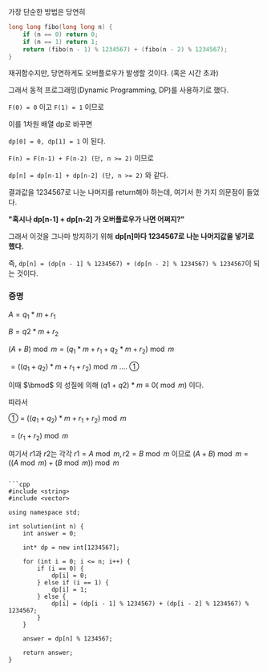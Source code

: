 
가장 단순한 방법은 당연히

```cpp
long long fibo(long long n) {
    if (n == 0) return 0;
    if (n == 1) return 1;
    return (fibo(n - 1) % 1234567) + (fibo(n - 2) % 1234567);
}
```

재귀함수지만, 당연하게도 오버플로우가 발생할 것이다. (혹은 시간 초과)

그래서 동적 프로그래밍(Dynamic Programming, DP)를 사용하기로 했다.

```F(0) = 0``` 이고 ```F(1) = 1``` 이므로

이를 1차원 배열 dp로 바꾸면

```dp[0] = 0, dp[1] = 1``` 이 된다.

```F(n) = F(n-1) + F(n-2) (단, n >= 2)``` 이므로

```dp[n] = dp[n-1] + dp[n-2] (단, n >= 2)``` 와 같다.

결과값을 1234567로 나눈 나머지를 return해야 하는데, 여기서 한 가지 의문점이 들었다.

__"혹시나 dp[n-1] + dp[n-2] 가 오버플로우가 나면 어쩌지?"__

그래서 이것을 그나마 방지하기 위해 __dp[n]마다 1234567로 나눈 나머지값을 넣기로 했다.__

즉, ```dp[n] = (dp[n - 1] % 1234567) + (dp[n - 2] % 1234567) % 1234567```이 되는 것이다.


### 증명
$A = q_1 * m + r_1$

$B = q2 * m + r_2$

$(A + B) \bmod m = (q_1 * m + r_1 + q_2 * m + r_2) \bmod m$

$= ((q_1 + q_2) * m + r_1 + r_2) \bmod m$ .... ①

이때 $\bmod$ 의 성질에 의해 $(q1 + q2) * m \equiv 0 (\bmod m)$ 이다.

따라서

① = $((q_1 + q_2) * m + r_1 + r_2) \bmod m$ 

$= (r_1 + r_2) \bmod m$

여기서 $r1$과 $r2$는 각각
$r1 = A \bmod m, r2 = B \bmod m$ 이므로
$(A + B) \bmod m = ((A \bmod m) + (B \bmod m)) \bmod m$
```

```cpp
#include <string>
#include <vector>

using namespace std;

int solution(int n) {
    int answer = 0;
    
    int* dp = new int[1234567];
    
    for (int i = 0; i <= n; i++) {
        if (i == 0) {
            dp[i] = 0;
        } else if (i == 1) {
            dp[i] = 1;
        } else {
            dp[i] = (dp[i - 1] % 1234567) + (dp[i - 2] % 1234567) % 1234567;
        }
    }
    
    answer = dp[n] % 1234567;
    
    return answer;
}
```
